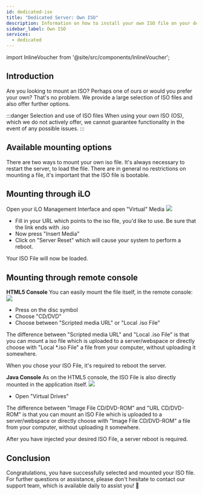 ```yaml
---
id: dedicated-iso
title: "Dedicated Server: Own ISO"
description: Information on how to install your own ISO file on your dedicated server from ZAP-Hosting - ZAP-Hosting.com documentation
sidebar_label: Own ISO
services:
  - dedicated
---
```




import InlineVoucher from '@site/src/components/InlineVoucher';

## Introduction
Are you looking to mount an ISO? Perhaps one of ours or would you prefer your own? That's no problem. We provide a large selection of ISO files and also offer further options. 

:::danger Selection and use of ISO files
When using your own ISO (OS), which we do not actively offer, we cannot guarantee functionality in the event of any possible issues. 
:::

<InlineVoucher />

## Available mounting options
There are two ways to mount your own iso file. It's always necessary to restart the server, to load the file. There are in general no restrictions on mounting a file, it's important that the ISO file is bootable.

## Mounting through iLO
Open your iLO Management Interface and open "Virtual" Media
![](https://screensaver01.zap-hosting.com/index.php/s/myWMSi3GgyLBHXR/preview)

* Fill in your URL which points to the iso file, you'd like to use. Be sure that the link ends with .iso
* Now press "Insert Media"
* Click on "Server Reset" which will cause your system to perform a reboot.

Your ISO File will now be loaded.

## Mounting through remote console

**HTML5 Console**
You can easily mount the file itself, in the remote console:
![](https://screensaver01.zap-hosting.com/index.php/s/x4EDgLZ3e3B6MMC/preview)

* Press on the disc symbol
* Choose "CD/DVD"
* Choose between "Scripted media URL" or "Local .iso File"

The difference between "Scripted media URL" and "Local .iso File" is that you can mount a iso file which is uploaded to a server/webspace or directly choose with "Local *.iso File" a file from your computer, without uploading it somewhere.

When you chose your ISO File, it's required to reboot the server.


**Java Console**
As on the HTML5 console, the ISO File is also directly mounted in the application itself.
![](https://screensaver01.zap-hosting.com/index.php/s/2CdR5d5AcsG7YdH/preview)

* Open "Virtual Drives"

The difference between "Image File CD/DVD-ROM" and "URL CD/DVD-ROM" is that you can mount an ISO File which is uploaded to a server/webspace or directly choose with "Image File CD/DVD-ROM" a file from your computer, without uploading it somewhere.

After you have injected your desired ISO File, a server reboot is required.


## Conclusion
Congratulations, you have successfully selected and mounted your ISO file. For further questions or assistance, please don't hesitate to contact our support team, which is available daily to assist you! 🙂

<InlineVoucher />
